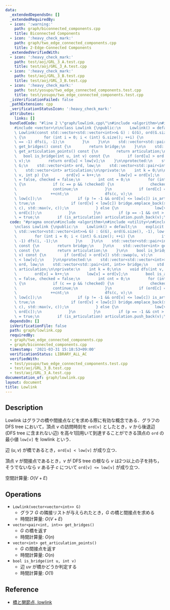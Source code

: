 ```yaml
---
data:
  _extendedDependsOn: []
  _extendedRequiredBy:
  - icon: ':warning:'
    path: graph/biconnected_components.cpp
    title: Biconnected Components
  - icon: ':heavy_check_mark:'
    path: graph/two_edge_connected_components.cpp
    title: 2-Edge-Connected Components
  _extendedVerifiedWith:
  - icon: ':heavy_check_mark:'
    path: test/aoj/GRL_3_A.test.cpp
    title: test/aoj/GRL_3_A.test.cpp
  - icon: ':heavy_check_mark:'
    path: test/aoj/GRL_3_B.test.cpp
    title: test/aoj/GRL_3_B.test.cpp
  - icon: ':heavy_check_mark:'
    path: test/yosupo/two_edge_connected_components.test.cpp
    title: test/yosupo/two_edge_connected_components.test.cpp
  _isVerificationFailed: false
  _pathExtension: cpp
  _verificationStatusIcon: ':heavy_check_mark:'
  attributes:
    links: []
  bundledCode: "#line 2 \"graph/lowlink.cpp\"\n#include <algorithm>\n#include <utility>\n\
    #include <vector>\n\nclass Lowlink {\npublic:\n    Lowlink() = default;\n    explicit\
    \ Lowlink(const std::vector<std::vector<int>>& G) : G(G), ord(G.size(), -1), low(G.size())\
    \ {\n        for (int i = 0; i < (int) G.size(); ++i) {\n            if (ord[i]\
    \ == -1) dfs(i, -1);\n        }\n    }\n\n    std::vector<std::pair<int, int>>\
    \ get_bridges() const {\n        return bridge;\n    }\n\n    std::vector<int>\
    \ get_articulation_points() const {\n        return articulation;\n    }\n\n \
    \   bool is_bridge(int u, int v) const {\n        if (ord[u] > ord[v]) std::swap(u,\
    \ v);\n        return ord[u] < low[v];\n    }\n\nprotected:\n    std::vector<std::vector<int>>\
    \ G;\n    std::vector<int> ord, low;\n    std::vector<std::pair<int, int>> bridge;\n\
    \    std::vector<int> articulation;\n\nprivate:\n    int k = 0;\n\n    void dfs(int\
    \ v, int p) {\n        ord[v] = k++;\n        low[v] = ord[v];\n        bool is_articulation\
    \ = false, checked = false;\n        int cnt = 0;\n        for (int c : G[v])\
    \ {\n            if (c == p && !checked) {\n                checked = true;\n\
    \                continue;\n            }\n            if (ord[c] == -1) {\n \
    \               ++cnt;\n                dfs(c, v);\n                low[v] = std::min(low[v],\
    \ low[c]);\n                if (p != -1 && ord[v] <= low[c]) is_articulation =\
    \ true;\n                if (ord[v] < low[c]) bridge.emplace_back(std::min(v,\
    \ c), std::max(v, c));\n            } else {\n                low[v] = std::min(low[v],\
    \ ord[c]);\n            }\n        }\n        if (p == -1 && cnt > 1) is_articulation\
    \ = true;\n        if (is_articulation) articulation.push_back(v);\n    }\n};\n"
  code: "#pragma once\n#include <algorithm>\n#include <utility>\n#include <vector>\n\
    \nclass Lowlink {\npublic:\n    Lowlink() = default;\n    explicit Lowlink(const\
    \ std::vector<std::vector<int>>& G) : G(G), ord(G.size(), -1), low(G.size()) {\n\
    \        for (int i = 0; i < (int) G.size(); ++i) {\n            if (ord[i] ==\
    \ -1) dfs(i, -1);\n        }\n    }\n\n    std::vector<std::pair<int, int>> get_bridges()\
    \ const {\n        return bridge;\n    }\n\n    std::vector<int> get_articulation_points()\
    \ const {\n        return articulation;\n    }\n\n    bool is_bridge(int u, int\
    \ v) const {\n        if (ord[u] > ord[v]) std::swap(u, v);\n        return ord[u]\
    \ < low[v];\n    }\n\nprotected:\n    std::vector<std::vector<int>> G;\n    std::vector<int>\
    \ ord, low;\n    std::vector<std::pair<int, int>> bridge;\n    std::vector<int>\
    \ articulation;\n\nprivate:\n    int k = 0;\n\n    void dfs(int v, int p) {\n\
    \        ord[v] = k++;\n        low[v] = ord[v];\n        bool is_articulation\
    \ = false, checked = false;\n        int cnt = 0;\n        for (int c : G[v])\
    \ {\n            if (c == p && !checked) {\n                checked = true;\n\
    \                continue;\n            }\n            if (ord[c] == -1) {\n \
    \               ++cnt;\n                dfs(c, v);\n                low[v] = std::min(low[v],\
    \ low[c]);\n                if (p != -1 && ord[v] <= low[c]) is_articulation =\
    \ true;\n                if (ord[v] < low[c]) bridge.emplace_back(std::min(v,\
    \ c), std::max(v, c));\n            } else {\n                low[v] = std::min(low[v],\
    \ ord[c]);\n            }\n        }\n        if (p == -1 && cnt > 1) is_articulation\
    \ = true;\n        if (is_articulation) articulation.push_back(v);\n    }\n};"
  dependsOn: []
  isVerificationFile: false
  path: graph/lowlink.cpp
  requiredBy:
  - graph/two_edge_connected_components.cpp
  - graph/biconnected_components.cpp
  timestamp: '2021-03-31 15:18:53+09:00'
  verificationStatus: LIBRARY_ALL_AC
  verifiedWith:
  - test/yosupo/two_edge_connected_components.test.cpp
  - test/aoj/GRL_3_B.test.cpp
  - test/aoj/GRL_3_A.test.cpp
documentation_of: graph/lowlink.cpp
layout: document
title: Lowlink
---
```


## Description

Lowlink はグラフの橋や間接点などを求める際に有効な概念である．グラフの DFS tree において，頂点 $v$ の訪問時刻を `ord[v]` としたとき，$v$ から後退辺 (DFS tree に含まれない辺) を高々1回用いて到達することができる頂点の `ord` の最小値 `low[v]` を lowlink という．

辺 $(u, v)$ が橋であるとき，`ord[u] < low[v]` が成り立つ．

頂点 $v$ が間接点であるとき，$v$ が DFS tree の根なら $v$ は2つ以上の子を持ち，そうでないなら $v$ ある子 $c$ について `ord[v] <= low[v]` が成り立つ．

空間計算量: $O(V + E)$

## Operations

- `Lowlink(vector<vector<int>> G)`
    - グラフ $G$ の隣接リストが与えられたとき，$G$ の橋と間接点を求める
    - 時間計算量: $O(V + E)$
- `vector<pair<int, int>> get_bridges()`
    - $G$ の橋を返す
    - 時間計算量: $O(n)$
- `vector<int> get_articulation_points()`
    - $G$ の間接点を返す
    - 時間計算量: $O(n)$
- `bool is_bridge(int u, int v)`
    - 辺 $uv$ が橋かどうか判定する
    - 時間計算量: $O(1)$

## Reference

- [橋と関節点, lowlink](https://kagamiz.hatenablog.com/entry/2013/10/05/005213)